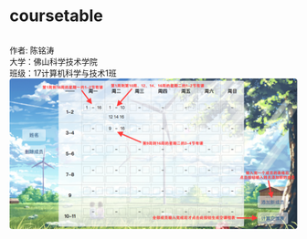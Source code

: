 # coursetable
######
作者: 陈铭涛</br>
大学：佛山科学技术学院</br>
班级：17计算机科学与技术1班</br>
![Image text](https://raw.githubusercontent.com/CrazyChat/coursetable/master/images/introduce.png)
